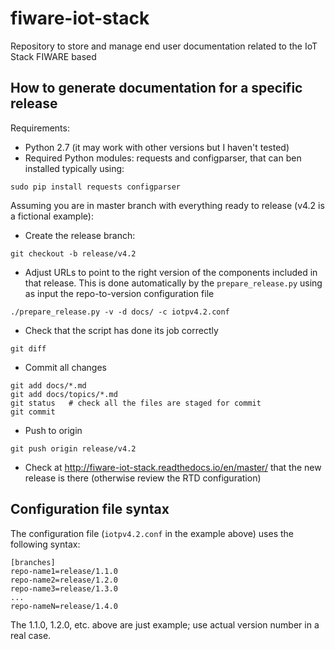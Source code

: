 # fiware-iot-stack
Repository to store and manage end user documentation related to the IoT Stack FIWARE based 

## How to generate documentation for a specific release

Requirements:

* Python 2.7 (it may work with other versions but I haven't tested)
* Required Python modules: requests and configparser, that can ben installed typically using:

```
sudo pip install requests configparser
```

Assuming you are in master branch with everything ready to release (v4.2 is a fictional example):

* Create the release branch:

```
git checkout -b release/v4.2
```

* Adjust URLs to point to the right version of the components included in that release. This is
  done automatically by the `prepare_release.py` using as input the repo-to-version configuration
  file

```
./prepare_release.py -v -d docs/ -c iotpv4.2.conf
```

* Check that the script has done its job correctly

```
git diff
```

* Commit all changes

```
git add docs/*.md
git add docs/topics/*.md
git status   # check all the files are staged for commit
git commit
```

* Push to origin

```
git push origin release/v4.2
```

* Check at http://fiware-iot-stack.readthedocs.io/en/master/ that the new release is there (otherwise review the
  RTD configuration)

## Configuration file syntax

The configuration file (`iotpv4.2.conf` in the example above) uses the following syntax:

```
[branches]
repo-name1=release/1.1.0
repo-name2=release/1.2.0
repo-name3=release/1.3.0
...
repo-nameN=release/1.4.0
```

The 1.1.0, 1.2.0, etc. above are just example; use actual version number in a real case.
